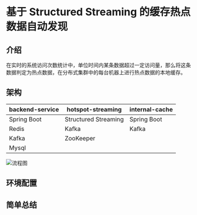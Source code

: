 # 基于 Structured Streaming 的缓存热点数据自动发现

## 介绍

在实时的系统访问次数统计中，单位时间内某条数据超过一定访问量，那么将这条数据判定为热点数据，在分布式集群中的每台机器上进行热点数据的本地缓存。

## 架构

| backend-service  |  hotspot-streaming | internal-cache  |
|---|---|---|
|  Spring Boot | Structured Streaming  |  Spring Boot |
|  Redis | Kafka  | Kafka  |
|  Kafka |  ZooKeeper |   |
|  Mysql |   |   |

![流程图](http://files.sev7e0.site/images/oneblog/20190525163332288.png "流程图")


## 环境配置

## 简单总结